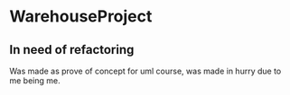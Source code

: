 # WarehouseProject
## In need of refactoring
Was made as prove of concept for uml course, was made in hurry due to me being me.
